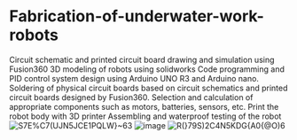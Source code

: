 # Fabrication-of-underwater-work-robots
Circuit schematic and printed circuit board drawing and simulation using Fusion360
3D modeling of robots using solidworks
Code programming and PID control system design using Arduino UNO R3 and Arduino nano.
Soldering of physical circuit boards based on circuit schematics and printed circuit boards designed by Fusion360.
Selection and calculation of appropriate components such as motors, batteries, sensors, etc.
Print the robot body with 3D printer
Assembling and waterproof testing of the robot
![S7E%C7(UJN5JCE1PQLW}~63](https://github.com/LAOHA47/Fabrication-of-underwater-work-robots/assets/129039557/3f57ac39-0517-4bfd-9d1b-72c4a46ea813)
![image](https://github.com/LAOHA47/Fabrication-of-underwater-work-robots/assets/129039557/d5fe8916-c697-4a57-8c03-856fd8d0a54f)
![R(}79S)2C4N5KDG{A0{@O)6](https://github.com/LAOHA47/Fabrication-of-underwater-work-robots/assets/129039557/180d6abf-35ae-4529-9b8a-44a82d59babb)
